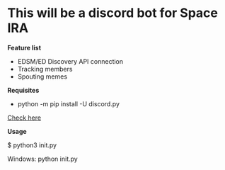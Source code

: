 # This will be a discord bot for Space IRA
**Feature list**
- EDSM/ED Discovery API connection
- Tracking members
- Spouting memes

**Requisites**
- python -m pip install -U discord.py

[Check here](https://github.com/Rapptz/discord.py)

**Usage**

$ python3 init.py

Windows: python init.py

